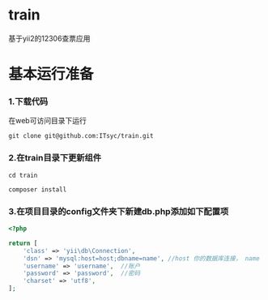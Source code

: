 # train
基于yii2的12306查票应用
# 基本运行准备
### 1.下载代码
在web可访问目录下运行
```shell
git clone git@github.com:ITsyc/train.git
```
### 2.在train目录下更新组件
```shell
cd train
```
```shell
composer install
```
### 3.在项目目录的config文件夹下新建db.php添加如下配置项
```php
<?php

return [
	'class' => 'yii\db\Connection',
	'dsn' => 'mysql:host=host;dbname=name', //host 你的数据库连接， name 你的数据库名，
	'username' => 'username',  //账户
	'password' => 'password',  //密码
	'charset' => 'utf8',
];

```
